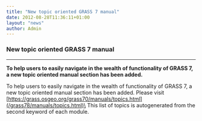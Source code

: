 ```yaml
---
title: "New topic oriented GRASS 7 manual"
date: 2012-08-28T11:36:11+01:00
layout: "news"
author: Admin
---
```


### New topic oriented GRASS 7 manual

------------------------------------------------------------------------

**To help users to easily navigate in the wealth of functionality of
GRASS 7, a new topic oriented manual section has been added.**

To help users to easily navigate in the wealth of functionality of GRASS
7, a new topic oriented manual section has been added. Please visit
[https://grass.osgeo.org/grass70/manuals/topics.html](/grass78/manuals/topics.html)\
This list of topics is autogenerated from the second keyword of each
module.

